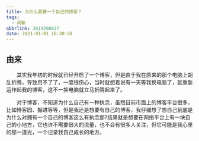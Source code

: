 ```yaml
---
title: 为什么我要一个自己的博客？
tags:
  - 闲聊
abbrlink: 3919390837
date: 2021-01-01 16:20:59
---
```


## 由来

<!-- more -->

&emsp;&emsp;其实我年初的时候就已经开启了一个博客，但是由于我在原来的那个电脑上胡乱折腾，导致用不了了，一度很伤心，当时就想着说有一天等我换电脑了，就重新运作起我的博客，这不一换电脑就立马折腾起来了。

&emsp;&emsp;对于博客，不知道为什么自己有一种执念，虽然目前市面上的博客平台很多，比如博客园、掘进等等，但是我还是想要有自己的博客，我仔细想了想自己到底是为什么对拥有一个自己的博客这么有执念那?结果就是想要在网络平台上有一块自己的小地方，它也许不需要很大的流量，也不会有很多人关注，但它可能是我心里的那一道光，一个记录我自己成长的地方。

